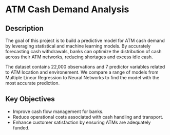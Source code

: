 # ATM Cash Demand Analysis

## Description
The goal of this project is to build a predictive model for ATM cash demand by leveraging statistical and machine learning models.
By accurately forecasting cash withdrawals, banks can optimize the distribution of cash across their ATM networks, reducing shortages and excess idle cash.

The dataset contains 22,000 observations and 7 predictor variables related to ATM location and environement. We compare a range of models from Multiple Linear Regression to Neural Networks to find the model with the most accurate prediction.

## Key Objectives 

- Improve cash flow management for banks.  
- Reduce operational costs associated with cash handling and transport.  
- Enhance customer satisfaction by ensuring ATMs are adequately funded.  
